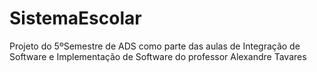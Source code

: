 # SistemaEscolar
Projeto do 5ºSemestre de ADS como parte das aulas de Integração de Software e Implementação de Software do professor Alexandre Tavares 
